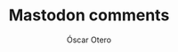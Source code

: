 ---
layout: post
title: "Mastodon comments"
link: "https://github.com/oom-components/mastodon-comments"
author: "Óscar Otero"
published_date: "01/08/2023"
description: "Un Web Component très léger qui permet d'utiliser Mastodon comme système de commentaire. Parfait pour un blog statique par exemple."
language: "en"
categories: 
   - Liens
tags: "mastodon open-source messagerie développement"
og-tags: "mastodon open-source messagerie développement"
permalink: /:categories/:year/:month/:day/:title/
---